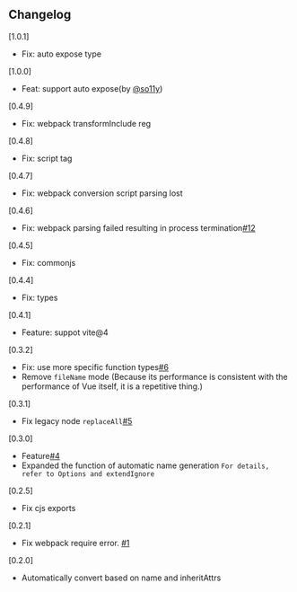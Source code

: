 ## Changelog

[1.0.1]
- Fix: auto expose type

[1.0.0]
- Feat: support auto expose(by [@so11y](https://github.com/so11y))

[0.4.9]
- Fix: webpack transformInclude reg

[0.4.8]
- Fix: script tag

[0.4.7]
- Fix: webpack conversion script parsing lost

[0.4.6]
- Fix: webpack parsing failed resulting in process termination[#12](https://github.com/chenxch/unplugin-vue-setup-extend-plus/issues/12)

[0.4.5]
- Fix: commonjs

[0.4.4]
- Fix: types

[0.4.1]
- Feature: suppot vite@4

[0.3.2]
- Fix: use more specific function types[#6](https://github.com/chenxch/unplugin-vue-setup-extend-plus/issues/6)
- Remove `fileName` mode (Because its performance is consistent with the performance of Vue itself, it is a repetitive thing.)

[0.3.1]
- Fix legacy node `replaceAll`[#5](https://github.com/chenxch/unplugin-vue-setup-extend-plus/issues/5)

[0.3.0]
- Feature[#4](https://github.com/chenxch/unplugin-vue-setup-extend-plus/issues/4)
- Expanded the function of automatic name generation
`For details, refer to Options and extendIgnore`

[0.2.5]
- Fix cjs exports

[0.2.1]
- Fix webpack require error. [#1](https://github.com/chenxch/unplugin-vue-setup-extend-plus/issues/1)

[0.2.0]
- Automatically convert based on name and inheritAttrs